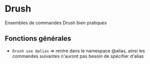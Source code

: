 Drush
=========

Ensembles de commandes Drush bien pratiques

## Fonctions générales
  - `Drush use @alias` => rentre dans le namespace @alias, ainsi les commandes suivantes n'auront pas besoin de spécifier d'alias
